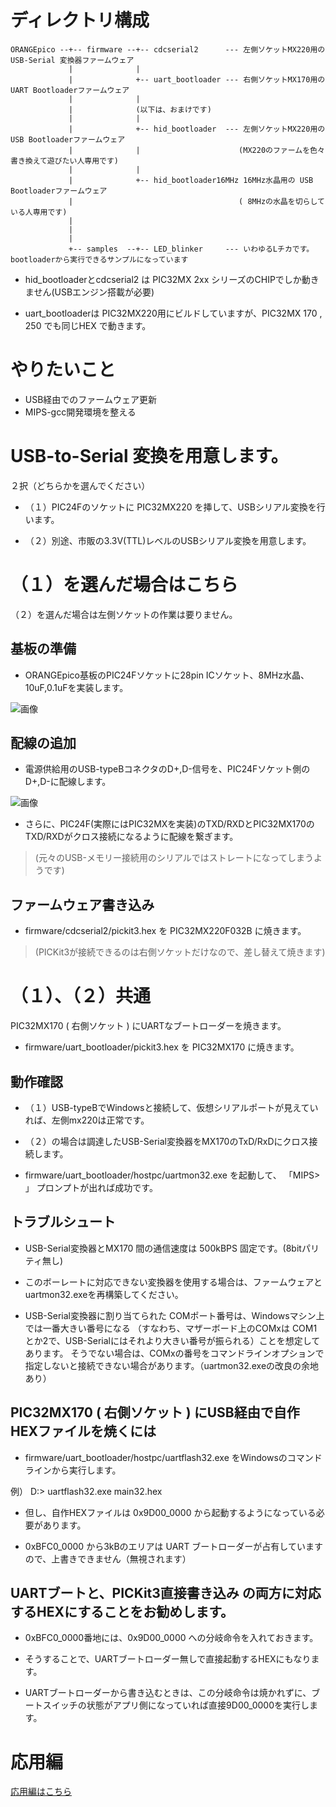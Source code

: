 # ディレクトリ構成


    ORANGEpico --+-- firmware --+-- cdcserial2      --- 左側ソケットMX220用の USB-Serial 変換器ファームウェア
                 |              |
                 |              +-- uart_bootloader --- 右側ソケットMX170用の UART Bootloaderファームウェア
                 |              |
                 |              (以下は、おまけです)
                 |              |
                 |              +-- hid_bootloader  --- 左側ソケットMX220用の USB Bootloaderファームウェア
                 |              |                      (MX220のファームを色々書き換えて遊びたい人専用です)
                 |              |
                 |              +-- hid_bootloader16MHz 16MHz水晶用の USB Bootloaderファームウェア
                 |                                     ( 8MHzの水晶を切らしている人専用です)
                 |
                 |
                 |
                 +-- samples  --+-- LED_blinker     --- いわゆるLチカです。bootloaderから実行できるサンプルになっています



* hid_bootloaderとcdcserial2 は PIC32MX 2xx シリーズのCHIPでしか動きません(USBエンジン搭載が必要)

* uart_bootloaderは PIC32MX220用にビルドしていますが、PIC32MX 170 , 250 でも同じHEX で動きます。



# やりたいこと

* USB経由でのファームウェア更新
* MIPS-gcc開発環境を整える

# USB-to-Serial 変換を用意します。

２択（どちらかを選んでください）

* （１）PIC24Fのソケットに PIC32MX220 を挿して、USBシリアル変換を行います。

* （２）別途、市販の3.3V(TTL)レベルのUSBシリアル変換を用意します。


# （１）を選んだ場合はこちら

（２）を選んだ場合は左側ソケットの作業は要りません。

## 基板の準備

* ORANGEpico基板のPIC24Fソケットに28pin ICソケット、8MHz水晶、10uF,0.1uFを実装します。

![画像](https://raw.githubusercontent.com/iruka-/ORANGEpico/master/images/p1.jpg)

## 配線の追加

* 電源供給用のUSB-typeBコネクタのD+,D-信号を、PIC24Fソケット側のD+,D-に配線します。

![画像](https://raw.githubusercontent.com/iruka-/ORANGEpico/master/images/p2.jpg)

* さらに、PIC24F(実際にはPIC32MXを実装)のTXD/RXDとPIC32MX170のTXD/RXDがクロス接続になるように配線を繋ぎます。

> (元々のUSB-メモリー接続用のシリアルではストレートになってしまうようです)

## ファームウェア書き込み

* firmware/cdcserial2/pickit3.hex を PIC32MX220F032B に焼きます。

> (PICKit3が接続できるのは右側ソケットだけなので、差し替えて焼きます)



# （１）、（２）共通

PIC32MX170 ( 右側ソケット ) にUARTなブートローダーを焼きます。

* firmware/uart_bootloader/pickit3.hex を PIC32MX170 に焼きます。

## 動作確認

* （１）USB-typeBでWindowsと接続して、仮想シリアルポートが見えていれば、左側mx220は正常です。

* （２）の場合は調達したUSB-Serial変換器をMX170のTxD/RxDにクロス接続します。

* firmware/uart_bootloader/hostpc/uartmon32.exe を起動して、 「MIPS>  」 プロンプトが出れば成功です。

## トラブルシュート

* USB-Serial変換器とMX170 間の通信速度は 500kBPS 固定です。(8bitパリティ無し) 

* このボーレートに対応できない変換器を使用する場合は、ファームウェアとuartmon32.exeを再構築してください。

* USB-Serial変換器に割り当てられた COMポート番号は、Windowsマシン上では一番大きい番号になる
（すなわち、マザーボード上のCOMxは COM1とか2で、USB-Serialにはそれより大きい番号が振られる）ことを想定してあります。
そうでない場合は、COMxの番号をコマンドラインオプションで指定しないと接続できない場合があります。（uartmon32.exeの改良の余地あり）




## PIC32MX170 ( 右側ソケット ) にUSB経由で自作HEXファイルを焼くには

* firmware/uart_bootloader/hostpc/uartflash32.exe をWindowsのコマンドラインから実行します。

 例）
    D:> uartflash32.exe  main32.hex

* 但し、自作HEXファイルは 0x9D00_0000 から起動するようになっている必要があります。

* 0xBFC0_0000 から3kBのエリアは UART ブートローダーが占有していますので、上書きできません（無視されます）

## UARTブートと、PICKit3直接書き込み の両方に対応するHEXにすることをお勧めします。

* 0xBFC0_0000番地には、0x9D00_0000 への分岐命令を入れておきます。

* そうすることで、UARTブートローダー無しで直接起動するHEXにもなります。

* UARTブートローダーから書き込むときは、この分岐命令は焼かれずに、ブートスイッチの状態がアプリ側になっていれば直接9D00_0000を実行します。


# 応用編

[応用編はこちら](https://github.com/iruka-/ORANGEpico/blob/master/firmware/README3.md)

